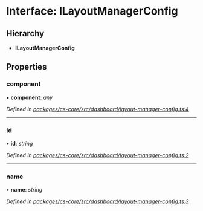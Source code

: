 # Interface: ILayoutManagerConfig

## Hierarchy

* **ILayoutManagerConfig**

## Properties

###  component

• **component**: *any*

*Defined in [packages/cs-core/src/dashboard/layout-manager-config.ts:4](https://github.com/TNOCS/csnext/blob/34474da7/packages/cs-core/src/dashboard/layout-manager-config.ts#L4)*

___

###  id

• **id**: *string*

*Defined in [packages/cs-core/src/dashboard/layout-manager-config.ts:2](https://github.com/TNOCS/csnext/blob/34474da7/packages/cs-core/src/dashboard/layout-manager-config.ts#L2)*

___

###  name

• **name**: *string*

*Defined in [packages/cs-core/src/dashboard/layout-manager-config.ts:3](https://github.com/TNOCS/csnext/blob/34474da7/packages/cs-core/src/dashboard/layout-manager-config.ts#L3)*
